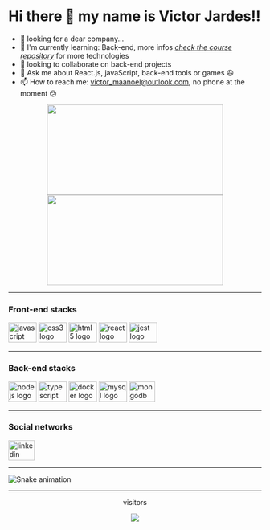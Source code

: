 # Hi there 👋 my name is Victor Jardes!! #

- 🔭 looking for a dear company...
- 🌱 I'm currently learning: Back-end, more infos _[check the course repository](https://github.com/victor-jardes/trybe)_ for more technologies
- 👯 looking to collaborate on back-end projects
- 💬 Ask me about React.js, javaScript, back-end tools or games 😃
- 📫 How to reach me: victor_maanoel@outlook.com, no phone at the moment 😕

<div align="center">
   <img height="180em" width="350px" src="https://github-readme-stats.vercel.app/api?username=victor-jardes&show_icons=true&theme=dracula&include_all_commits=true&count_private=true"/>
  <img height="180em" width="350px" src="https://github-readme-stats.vercel.app/api/top-langs/?username=victor-jardes&layout=compact&langs_count=7&theme=dracula"/>
</div>
<hr>

### Front-end stacks
<div align="left">
  <img src="https://cdn.jsdelivr.net/gh/devicons/devicon/icons/javascript/javascript-original.svg" height="40" width="56" alt="javascript logo"  />
  <img src="https://cdn.jsdelivr.net/gh/devicons/devicon/icons/css3/css3-original.svg" height="40" width="56" alt="css3 logo"  />
  <img src="https://cdn.jsdelivr.net/gh/devicons/devicon/icons/html5/html5-original.svg" height="40" width="56" alt="html5 logo"  />
  <img src="https://cdn.jsdelivr.net/gh/devicons/devicon/icons/react/react-original.svg" height="40" width="56" alt="react logo"  />
  <img src="https://cdn.jsdelivr.net/gh/devicons/devicon/icons/jest/jest-plain.svg" height="40" width="56" alt="jest logo"  />
</div>
<hr>

### Back-end stacks
<div align="left"> 
  <img src="https://cdn.jsdelivr.net/gh/devicons/devicon/icons/nodejs/nodejs-original.svg" height="40" width="56" alt="nodejs logo"  />
  <img src="https://cdn.jsdelivr.net/gh/devicons/devicon/icons/typescript/typescript-original.svg" height="40" width="56" alt="typescript logo"  />
  <img src="https://cdn.jsdelivr.net/gh/devicons/devicon/icons/docker/docker-original.svg" height="40" width="56" alt="docker logo"  />
  <img src="https://cdn.jsdelivr.net/gh/devicons/devicon/icons/mysql/mysql-original.svg" height="40" width="56" alt="mysql logo"  />
  <img src="https://cdn.jsdelivr.net/gh/devicons/devicon/icons/mongodb/mongodb-original.svg" height="40" width="52" alt="mongodb logo"  />
</div>
<hr>

### Social networks
<div align="left">
  <a href="https://www.linkedin.com/in/victor-jardes/" target="_blank">
    <img src="https://raw.githubusercontent.com/maurodesouza/profile-readme-generator/master/src/assets/icons/social/linkedin/default.svg" width="52" height="40" alt="linkedin logo"  />
  </a>
</div>
<hr>

   ![Snake animation](https://github.com/victor-jardes/victor-jardes/blob/output/github-contribution-grid-snake.svg)
<hr>

<div align="center">
  <p>visitors</p>
  <img src="https://profile-counter.glitch.me/victor-jardes/count.svg?"  />
</div>

